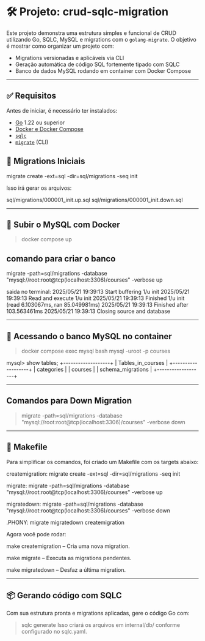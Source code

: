 # 🛠️ Projeto: crud-sqlc-migration

Este projeto demonstra uma estrutura simples e funcional de CRUD utilizando Go, SQLC, MySQL e migrations com o `golang-migrate`. O objetivo é mostrar como organizar um projeto com:

- Migrations versionadas e aplicáveis via CLI
- Geração automática de código SQL fortemente tipado com SQLC
- Banco de dados MySQL rodando em container com Docker Compose

---

## ✅ Requisitos

Antes de iniciar, é necessário ter instalados:

- [Go](https://go.dev/dl/) 1.22 ou superior
- [Docker e Docker Compose](https://docs.docker.com/get-docker/)
- [`sqlc`](https://docs.sqlc.dev/en/latest/overview/install.html)
- [`migrate`](https://github.com/golang-migrate/migrate) (CLI)

## 📁 Migrations Iniciais

migrate create -ext=sql -dir=sql/migrations -seq init

Isso irá gerar os arquivos:

sql/migrations/000001_init.up.sql
sql/migrations/000001_init.down.sql

---

## 🐬 Subir o MySQL com Docker
> docker compose up

## comando para criar o banco
migrate -path=sql/migrations -database "mysql://root:root@tcp(localhost:3306)/courses" -verbose up

saida no terminal:
2025/05/21 19:39:13 Start buffering 1/u init
2025/05/21 19:39:13 Read and execute 1/u init
2025/05/21 19:39:13 Finished 1/u init (read 6.103067ms, ran 85.049981ms)
2025/05/21 19:39:13 Finished after 103.563461ms
2025/05/21 19:39:13 Closing source and database

---

## 🐚 Acessando o banco MySQL no container

> docker compose exec mysql bash
> mysql -uroot -p courses

mysql> show tables;
+-------------------+
| Tables_in_courses |
+-------------------+
| categories        |
| courses           |
| schema_migrations |
+-------------------+

---

## Comandos para Down Migration
> migrate -path=sql/migrations -database "mysql://root:root@tcp(localhost:3306)/courses" -verbose down

---

## 📄 Makefile

Para simplificar os comandos, foi criado um Makefile com os targets abaixo:

createmigration:
	migrate create -ext=sql -dir=sql/migrations -seq init

migrate:
	migrate -path=sql/migrations -database "mysql://root:root@tcp(localhost:3306)/courses" -verbose up

migratedown:
	migrate -path=sql/migrations -database "mysql://root:root@tcp(localhost:3306)/courses" -verbose down

.PHONY: migrate migratedown createmigration


Agora você pode rodar:

make createmigration – Cria uma nova migration.

make migrate – Executa as migrations pendentes.

make migratedown – Desfaz a última migration.

---

## 📦 Gerando código com SQLC
Com sua estrutura pronta e migrations aplicadas, gere o código Go com:

> sqlc generate
Isso criará os arquivos em internal/db/ conforme configurado no sqlc.yaml.



